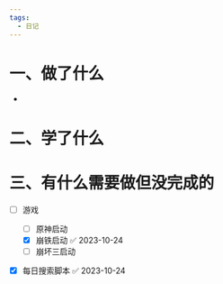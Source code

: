 ```yaml
---
tags:
  - 日记
---
```



# 一、做了什么

- 


# 二、学了什么




# 三、有什么需要做但没完成的
- [ ] 游戏
	- [ ] 原神启动
	- [x] 崩铁启动 ✅ 2023-10-24
	- [ ] 崩坏三启动
- [x] 每日搜索脚本 ✅ 2023-10-24

